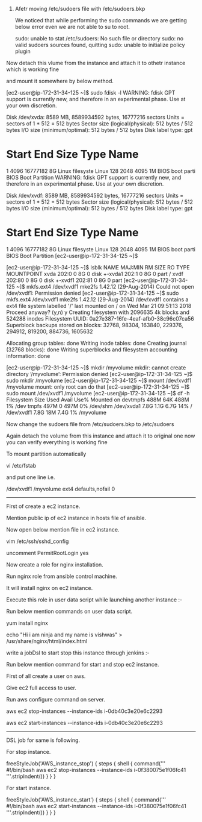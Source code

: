 1) Afetr moving /etc/sudoers file with /etc/sudoers.bkp 

   We noticed that while performing the sudo commands we are getting below error even we are not able to su to root.

   sudo: unable to stat /etc/sudoers: No such file or directory
   sudo: no valid sudoers sources found, quitting
   sudo: unable to initialize policy plugin

Now detach this vlume from the instance and attach it to othetr instance which is working fine

and mount it somewhere by below method.

[ec2-user@ip-172-31-34-125 ~]$ sudo fdisk -l
WARNING: fdisk GPT support is currently new, and therefore in an experimental phase. Use at your own discretion.

Disk /dev/xvda: 8589 MB, 8589934592 bytes, 16777216 sectors
Units = sectors of 1 * 512 = 512 bytes
Sector size (logical/physical): 512 bytes / 512 bytes
I/O size (minimum/optimal): 512 bytes / 512 bytes
Disk label type: gpt


#         Start          End    Size  Type            Name
 1         4096     16777182      8G  Linux filesyste Linux
128         2048         4095      1M  BIOS boot parti BIOS Boot Partition
WARNING: fdisk GPT support is currently new, and therefore in an experimental phase. Use at your own discretion.

Disk /dev/xvdf: 8589 MB, 8589934592 bytes, 16777216 sectors
Units = sectors of 1 * 512 = 512 bytes
Sector size (logical/physical): 512 bytes / 512 bytes
I/O size (minimum/optimal): 512 bytes / 512 bytes
Disk label type: gpt


#         Start          End    Size  Type            Name
 1         4096     16777182      8G  Linux filesyste Linux
128         2048         4095      1M  BIOS boot parti BIOS Boot Partition
[ec2-user@ip-172-31-34-125 ~]$


[ec2-user@ip-172-31-34-125 ~]$ lsblk
NAME    MAJ:MIN RM SIZE RO TYPE MOUNTPOINT
xvda    202:0    0   8G  0 disk
+-xvda1 202:1    0   8G  0 part /
xvdf    202:80   0   8G  0 disk
+-xvdf1 202:81   0   8G  0 part
[ec2-user@ip-172-31-34-125 ~]$ mkfs.ext4 /dev/xvdf1
mke2fs 1.42.12 (29-Aug-2014)
Could not open /dev/xvdf1: Permission denied
[ec2-user@ip-172-31-34-125 ~]$ sudo mkfs.ext4 /dev/xvdf1
mke2fs 1.42.12 (29-Aug-2014)
/dev/xvdf1 contains a ext4 file system labelled '/'
        last mounted on / on Wed Mar 21 09:51:13 2018
Proceed anyway? (y,n) y
Creating filesystem with 2096635 4k blocks and 524288 inodes
Filesystem UUID: 0a27e387-16fe-4eaf-afb0-38c96c07ca56
Superblock backups stored on blocks:
        32768, 98304, 163840, 229376, 294912, 819200, 884736, 1605632

Allocating group tables: done
Writing inode tables: done
Creating journal (32768 blocks): done
Writing superblocks and filesystem accounting information: done

[ec2-user@ip-172-31-34-125 ~]$ mkdir /myvolume
mkdir: cannot create directory ‘/myvolume’: Permission denied
[ec2-user@ip-172-31-34-125 ~]$ sudo mkdir /myvolume
[ec2-user@ip-172-31-34-125 ~]$ mount /dev/xvdf1 /myvolume
mount: only root can do that
[ec2-user@ip-172-31-34-125 ~]$ sudo mount /dev/xvdf1 /myvolume
[ec2-user@ip-172-31-34-125 ~]$ df -h
Filesystem      Size  Used Avail Use% Mounted on
devtmpfs        488M   64K  488M   1% /dev
tmpfs           497M     0  497M   0% /dev/shm
/dev/xvda1      7.8G  1.1G  6.7G  14% /
/dev/xvdf1      7.8G   18M  7.4G   1% /myvolume


Now change the sudoers file from /etc/sudoers.bkp to /etc/sudoers

Again detach the volume from this instance and attach it to original one now you can verify everything is working fine


To mount partition automatically 

vi /etc/fstab

and put one line i.e. 

/dev/xvdf1 /myvolume ext4 defaults,nofail 0


-----------------------------------------------------------------------------------------------------------------

First of create a ec2 instance. 

Mention public ip of ec2 instance in hosts file of ansible.

Now open below mention file in ec2 instance. 

vim /etc/ssh/sshd_config

uncomment PermitRootLogin yes

Now create a role for nginx installation.

Run nginx role from ansible control machine. 

It will install nginx on ec2 instance. 


Execute this role in user data script while launching another instance :-

Run below mention commands on user data script.

yum install nginx

echo "Hi i am ninja and my name is vishwas" > /usr/share/nginx/html/index.html

write a jobDsl to start stop this instance through jenkins :-

Run below mention command for start and stop ec2 instance.

First of all create a user on aws.

Give ec2 full access to user.

Run aws configure command on server.

aws ec2 stop-instances --instance-ids i-0db40c3e20e6c2293

aws ec2 start-instances --instance-ids i-0db40c3e20e6c2293

---------------------------------------------------------------------------------------------------------

DSL job for same is following.

For stop instance. 

freeStyleJob('AWS_instance_stop') {
    steps {
  shell {
command('''\
#!/bin/bash
aws ec2 stop-instances --instance-ids i-0f380075e1f06fc41
'''.stripIndent()) 
}
  }
}

For start instance. 

freeStyleJob('AWS_instance_start') {
    steps {
  shell {
command('''\
#!/bin/bash
aws ec2 start-instances --instance-ids i-0f380075e1f06fc41
'''.stripIndent()) 
}
  }
}

